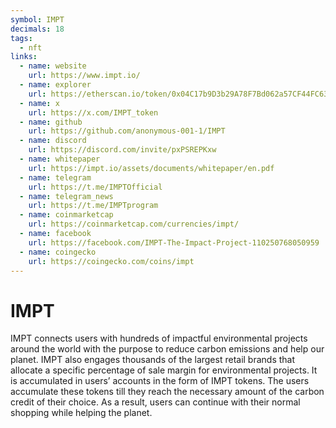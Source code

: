 ```yaml
---
symbol: IMPT
decimals: 18
tags:
  - nft
links:
  - name: website
    url: https://www.impt.io/
  - name: explorer
    url: https://etherscan.io/token/0x04C17b9D3b29A78F7Bd062a57CF44FC633e71f85
  - name: x
    url: https://x.com/IMPT_token
  - name: github
    url: https://github.com/anonymous-001-1/IMPT
  - name: discord
    url: https://discord.com/invite/pxPSREPKxw
  - name: whitepaper
    url: https://impt.io/assets/documents/whitepaper/en.pdf
  - name: telegram
    url: https://t.me/IMPTOfficial
  - name: telegram_news
    url: https://t.me/IMPTprogram
  - name: coinmarketcap
    url: https://coinmarketcap.com/currencies/impt/
  - name: facebook
    url: https://facebook.com/IMPT-The-Impact-Project-110250768050959
  - name: coingecko
    url: https://coingecko.com/coins/impt
---
```


# IMPT

IMPT connects users with hundreds of impactful environmental projects around the world with the purpose to reduce carbon emissions and help our planet. IMPT also engages thousands of the largest retail brands that allocate a specific percentage of sale margin for environmental projects. It is accumulated in users’ accounts in the form of IMPT tokens. The users accumulate these tokens till they reach the necessary amount of the carbon credit of their choice. As a result, users can continue with their normal shopping while helping the planet.
